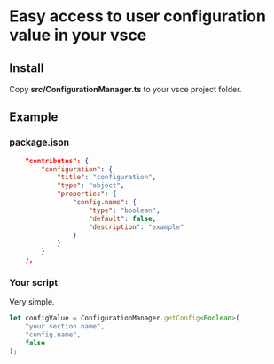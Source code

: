 # Easy access to user configuration value in your vsce

## Install

Copy **src/ConfigurationManager.ts** to your vsce project folder.


## Example

### package.json

~~~ json
    "contributes": {
        "configuration": {
            "title": "configuration",
            "type": "object",
            "properties": {
                "config.name": {
                    "type": "boolean",
                    "default": false,
                    "description": "example"
                }
            }
        }
    },
~~~

### Your script

Very simple.

~~~ javascript
let configValue = ConfigurationManager.getConfig<Boolean>(
    "your section name",
    "config.name",
    false
);
~~~
